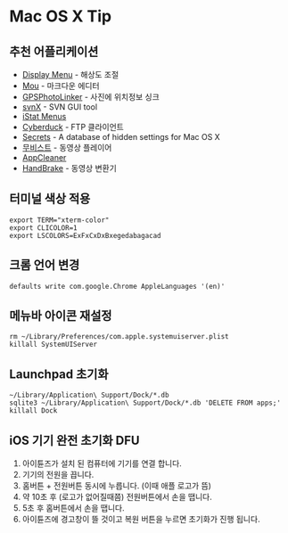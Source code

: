 # Mac OS X Tip

## 추천 어플리케이션
- [Display Menu](https://itunes.apple.com/kr/app/display-menu/id549083868?mt=12) - 해상도 조절
- [Mou](http://mouapp.com/) - 마크다운 에디터
- [GPSPhotoLinker](http://www.earlyinnovations.com/gpsphotolinker/) - 사진에 위치정보 싱크
- [svnX](http://code.google.com/p/svnx/) - SVN GUI tool
- [iStat Menus](http://bjango.com/mac/istatmenus/)
- [Cyberduck](https://cyberduck.io/) - FTP 클라이언트
- [Secrets](http://secrets.blacktree.com) - A database of hidden settings for Mac OS X
- [무비스트](http://cocoable.tistory.com) - 동영상 플레이어
- [AppCleaner](http://www.freemacsoft.net/appcleaner/)
- [HandBrake](https://handbrake.fr/) - 동영상 변환기

## 터미널 색상 적용
    export TERM="xterm-color"
    export CLICOLOR=1
    export LSCOLORS=ExFxCxDxBxegedabagacad
    
## 크롬 언어 변경
    defaults write com.google.Chrome AppleLanguages '(en)'
    
## 메뉴바 아이콘 재설정
    rm ~/Library/Preferences/com.apple.systemuiserver.plist
    killall SystemUIServer
    
## Launchpad 초기화
    ~/Library/Application\ Support/Dock/*.db
    sqlite3 ~/Library/Application\ Support/Dock/*.db 'DELETE FROM apps;'
    killall Dock

## iOS 기기 완전 초기화 DFU
1. 아이튠즈가 설치 된 컴퓨터에 기기를 연결 합니다.
2. 기기의 전원을 끕니다.
3. 홈버튼 + 전원버튼 동시에 누릅니다. (이때 애플 로고가 뜸)
4. 약 10초 후 (로고가 없어질때쯤) 전원버튼에서 손을 땝니다.
5. 5초 후 홈버튼에서 손을 땝니다.
6. 아이튠즈에 경고창이 뜰 것이고 복원 버튼을 누르면 초기화가 진행 됩니다.

